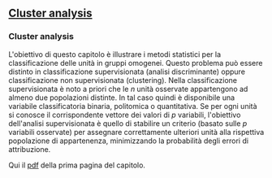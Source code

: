## [Cluster analysis](https://github.com/UniprJRC/DSconMATLAB/tree/main/matlabfiles/capClustering/Pagina1Clustering.pdf) ##

### Cluster analysis ###

L'obiettivo di questo capitolo è illustrare i metodi statistici per la classificazione delle unità in gruppi omogenei. Questo problema può essere distinto in classificazione supervisionata (analisi discriminante) oppure classificazione non supervisionata (clustering). Nella classificazione supervisionata è noto a priori che le $n$ unità osservate  appartengono ad almeno due popolazioni distinte. In tal caso quindi è disponibile una variabile classificatoria binaria, politomica o quantitativa. Se per ogni unità si conosce il corrispondente vettore dei valori di $p$ variabili, l'obiettivo dell'analisi supervisionata è quello di stabilire un criterio (basato sulle $p$ variabili osservate) per assegnare correttamente ulteriori unità alla rispettiva popolazione di appartenenza, minimizzando la probabilità degli errori di attribuzione.

Qui il [pdf](https://github.com/UniprJRC/DSconMATLAB/tree/main/matlabfiles/capClustering/Pagina1Clustering.pdf) della prima pagina del capitolo.

